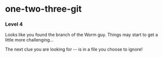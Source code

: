one-two-three-git
=================

### Level 4

Looks like you found the branch of the Worm guy.
Things may start to get a little more challenging...

The next clue you are looking for --
   is in a file you choose to ignore!

